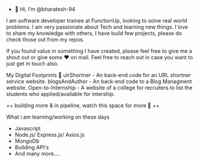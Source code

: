 - 👋 Hi, I’m @bharatesh-94

I am software developer trainee at FunctionUp, looking to solve real world problems. I am very passionate about Tech and learning new things. 
I love to share my knowledge with others, I have build few projects, please do check those out from my repos.

If you found value in something I have created, please feel free to give me a shout out or give some ♥ on mail. Feel free to reach out in case you want to just get in touch also.

My Digital Footprints 🌱
ulrShortner - An back-end code for an URL shortner service website.
blogsAndAuthor - An back-end code to a Blog Managment website.
Open-to-Internship - A website of a college for recruiters to list the students who applied/available for intership.

++ building more & in pipeline, watch this space for more 🤩 ++

What i am learning/working on these days
- Javascript
- Node.js/ Express.js/ Axios.js
- MongoDb
- Building API's
- And many more....

<!---
bharatesh-94/bharatesh-94 is a ✨ special ✨ repository because its `README.md` (this file) appears on your GitHub profile.
You can click the Preview link to take a look at your changes.
--->
